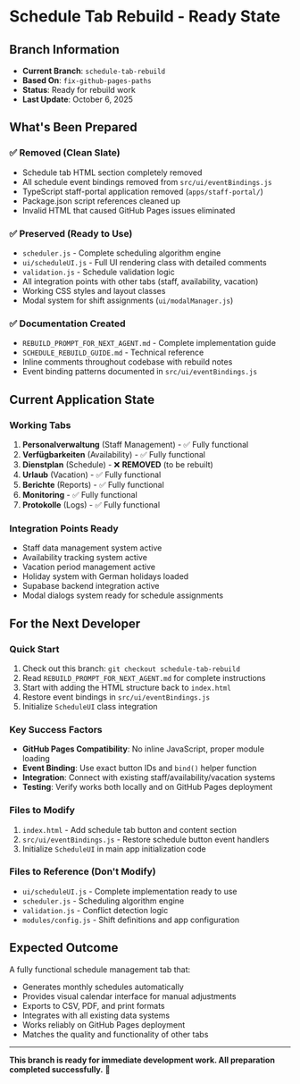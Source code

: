# Schedule Tab Rebuild - Ready State

## Branch Information
- **Current Branch**: `schedule-tab-rebuild`
- **Based On**: `fix-github-pages-paths` 
- **Status**: Ready for rebuild work
- **Last Update**: October 6, 2025

## What's Been Prepared

### ✅ Removed (Clean Slate)
- Schedule tab HTML section completely removed
- All schedule event bindings removed from `src/ui/eventBindings.js`
- TypeScript staff-portal application removed (`apps/staff-portal/`)
- Package.json script references cleaned up
- Invalid HTML that caused GitHub Pages issues eliminated

### ✅ Preserved (Ready to Use)
- `scheduler.js` - Complete scheduling algorithm engine
- `ui/scheduleUI.js` - Full UI rendering class with detailed comments
- `validation.js` - Schedule validation logic
- All integration points with other tabs (staff, availability, vacation)
- Working CSS styles and layout classes
- Modal system for shift assignments (`ui/modalManager.js`)

### ✅ Documentation Created
- `REBUILD_PROMPT_FOR_NEXT_AGENT.md` - Complete implementation guide
- `SCHEDULE_REBUILD_GUIDE.md` - Technical reference
- Inline comments throughout codebase with rebuild notes
- Event binding patterns documented in `src/ui/eventBindings.js`

## Current Application State

### Working Tabs
1. **Personalverwaltung** (Staff Management) - ✅ Fully functional
2. **Verfügbarkeiten** (Availability) - ✅ Fully functional  
3. **Dienstplan** (Schedule) - ❌ **REMOVED** (to be rebuilt)
4. **Urlaub** (Vacation) - ✅ Fully functional
5. **Berichte** (Reports) - ✅ Fully functional
6. **Monitoring** - ✅ Fully functional
7. **Protokolle** (Logs) - ✅ Fully functional

### Integration Points Ready
- Staff data management system active
- Availability tracking system active  
- Vacation period management active
- Holiday system with German holidays loaded
- Supabase backend integration active
- Modal dialogs system ready for schedule assignments

## For the Next Developer

### Quick Start
1. Check out this branch: `git checkout schedule-tab-rebuild`
2. Read `REBUILD_PROMPT_FOR_NEXT_AGENT.md` for complete instructions
3. Start with adding the HTML structure back to `index.html`
4. Restore event bindings in `src/ui/eventBindings.js`
5. Initialize `ScheduleUI` class integration

### Key Success Factors
- **GitHub Pages Compatibility**: No inline JavaScript, proper module loading
- **Event Binding**: Use exact button IDs and `bind()` helper function
- **Integration**: Connect with existing staff/availability/vacation systems
- **Testing**: Verify works both locally and on GitHub Pages deployment

### Files to Modify
1. `index.html` - Add schedule tab button and content section
2. `src/ui/eventBindings.js` - Restore schedule button event handlers
3. Initialize `ScheduleUI` in main app initialization code

### Files to Reference (Don't Modify)
- `ui/scheduleUI.js` - Complete implementation ready to use
- `scheduler.js` - Scheduling algorithm engine
- `validation.js` - Conflict detection logic
- `modules/config.js` - Shift definitions and app configuration

## Expected Outcome

A fully functional schedule management tab that:
- Generates monthly schedules automatically
- Provides visual calendar interface for manual adjustments
- Exports to CSV, PDF, and print formats  
- Integrates with all existing data systems
- Works reliably on GitHub Pages deployment
- Matches the quality and functionality of other tabs

---

**This branch is ready for immediate development work. All preparation completed successfully.** 🚀